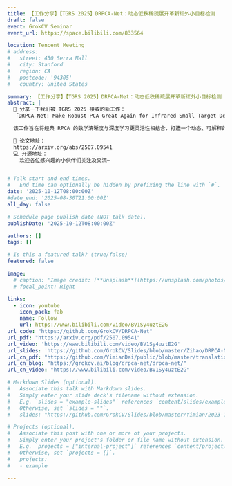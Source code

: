 ```yaml
---
title: 【工作分享】【TGRS 2025】DRPCA-Net：动态低秩稀疏展开革新红外小目标检测
draft: false
event: GrokCV Seminar
event_url: https://space.bilibili.com/833564

location: Tencent Meeting
# address:
#   street: 450 Serra Mall
#   city: Stanford
#   region: CA
#   postcode: '94305'
#   country: United States

summary: 【工作分享】【TGRS 2025】DRPCA-Net：动态低秩稀疏展开革新红外小目标检测
abstract: |
  🚀 分享一下我们被 TGRS 2025 接收的新工作：
  「DRPCA-Net: Make Robust PCA Great Again for Infrared Small Target Detection」

  该工作旨在将经典 RPCA 的数学清晰度与深度学习更灵活性相结合，打造一个动态、可解释的红外小目标检测新范式。论文、代码均已发布，欢迎各位小伙伴们交流❤️

  📄 论文地址：
  https://arxiv.org/abs/2507.09541
  💻 开源地址：
    欢迎各位感兴趣的小伙伴们关注及交流~


# Talk start and end times.
#   End time can optionally be hidden by prefixing the line with `#`.
date: '2025-10-12T08:00:00Z'
#date_end: '2025-08-30T21:00:00Z'
all_day: false

# Schedule page publish date (NOT talk date).
publishDate: '2025-10-12T08:00:00Z'

authors: []
tags: []

# Is this a featured talk? (true/false)
featured: false

image:
  # caption: 'Image credit: [**Unsplash**](https://unsplash.com/photos/bzdhc5b3Bxs)'
  # focal_point: Right

links:
  - icon: youtube
    icon_pack: fab
    name: Follow
    url: https://www.bilibili.com/video/BV1Sy4uztE2G
url_code: "https://github.com/GrokCV/DRPCA-Net"
url_pdf: "https://arxiv.org/pdf/2507.09541"
url_video: 'https://www.bilibili.com/video/BV1Sy4uztE2G'
url_slides: 'https://github.com/GrokCV/Slides/blob/master/Zihao/DRPCA-Net_%E4%B8%AD%E6%96%87%E4%BB%8B%E7%BB%8D.pdf'
url_cn_pdf: "https://github.com/YimianDai/public/blob/master/translation/2025-TGRS-DRPCA-Net-CN-Translation.pdf"
url_cn_blog: "https://grokcv.ai/blog/drpca-net/drpca-net/"
url_cn_video: "https://www.bilibili.com/video/BV1Sy4uztE2G"

# Markdown Slides (optional).
#   Associate this talk with Markdown slides.
#   Simply enter your slide deck's filename without extension.
#   E.g. `slides = "example-slides"` references `content/slides/example-slides.md`.
#   Otherwise, set `slides = ""`.
#   slides: "https://github.com/GrokCV/Slides/blob/master/Yimian/2023-11-03-HADAR-Slides.pdf"

# Projects (optional).
#   Associate this post with one or more of your projects.
#   Simply enter your project's folder or file name without extension.
#   E.g. `projects = ["internal-project"]` references `content/project/deep-learning/index.md`.
#   Otherwise, set `projects = []`.
#   projects:
#   - example

---
```


